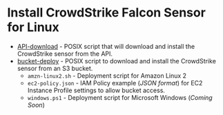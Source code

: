 # Install CrowdStrike Falcon Sensor for Linux
+ [API-download](API-download) - POSIX script that will download and install the CrowdStrike sensor from the API. 
+ [bucket-deploy](bucket-deploy) - POSIX script to download and install the CrowdStrike sensor from an S3 bucket.
    - `amzn-linux2.sh` - Deployment script for Amazon Linux 2
    - `ec2-policy.json` - IAM Policy example (_JSON format_) for EC2 Instance Profile settings to allow bucket access.
    - `windows.ps1` - Deployment script for Microsoft Windows (_Coming Soon_)

